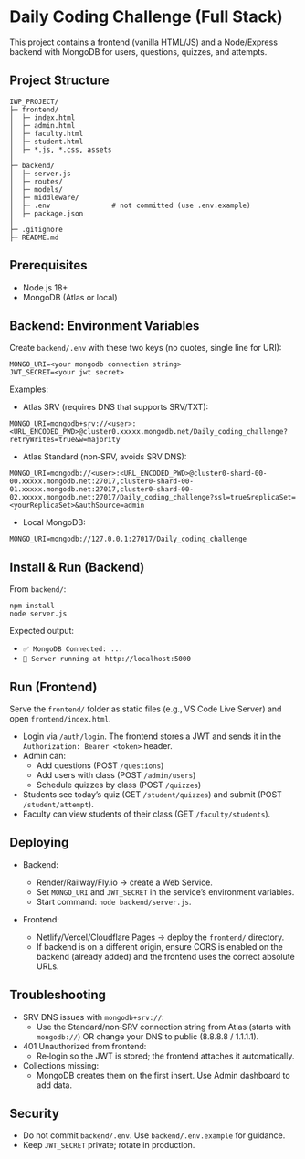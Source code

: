 # Daily Coding Challenge (Full Stack)

This project contains a frontend (vanilla HTML/JS) and a Node/Express backend with MongoDB for users, questions, quizzes, and attempts.

## Project Structure

```
IWP_PROJECT/
├─ frontend/
│  ├─ index.html
│  ├─ admin.html
│  ├─ faculty.html
│  ├─ student.html
│  ├─ *.js, *.css, assets
│
├─ backend/
│  ├─ server.js
│  ├─ routes/
│  ├─ models/
│  ├─ middleware/
│  ├─ .env               # not committed (use .env.example)
│  ├─ package.json
│
├─ .gitignore
├─ README.md
```

## Prerequisites
- Node.js 18+
- MongoDB (Atlas or local)

## Backend: Environment Variables
Create `backend/.env` with these two keys (no quotes, single line for URI):

```
MONGO_URI=<your mongodb connection string>
JWT_SECRET=<your jwt secret>
```

Examples:

- Atlas SRV (requires DNS that supports SRV/TXT):
```
MONGO_URI=mongodb+srv://<user>:<URL_ENCODED_PWD>@cluster0.xxxxx.mongodb.net/Daily_coding_challenge?retryWrites=true&w=majority
```

- Atlas Standard (non‑SRV, avoids SRV DNS):
```
MONGO_URI=mongodb://<user>:<URL_ENCODED_PWD>@cluster0-shard-00-00.xxxxx.mongodb.net:27017,cluster0-shard-00-01.xxxxx.mongodb.net:27017,cluster0-shard-00-02.xxxxx.mongodb.net:27017/Daily_coding_challenge?ssl=true&replicaSet=<yourReplicaSet>&authSource=admin
```

- Local MongoDB:
```
MONGO_URI=mongodb://127.0.0.1:27017/Daily_coding_challenge
```

## Install & Run (Backend)

From `backend/`:

```
npm install
node server.js
```

Expected output:
- `✅ MongoDB Connected: ...`
- `🚀 Server running at http://localhost:5000`

## Run (Frontend)
Serve the `frontend/` folder as static files (e.g., VS Code Live Server) and open `frontend/index.html`.

- Login via `/auth/login`. The frontend stores a JWT and sends it in the `Authorization: Bearer <token>` header.
- Admin can:
  - Add questions (POST `/questions`)
  - Add users with class (POST `/admin/users`)
  - Schedule quizzes by class (POST `/quizzes`)
- Students see today’s quiz (GET `/student/quizzes`) and submit (POST `/student/attempt`).
- Faculty can view students of their class (GET `/faculty/students`).

## Deploying

- Backend:
  - Render/Railway/Fly.io → create a Web Service.
  - Set `MONGO_URI` and `JWT_SECRET` in the service’s environment variables.
  - Start command: `node backend/server.js`.

- Frontend:
  - Netlify/Vercel/Cloudflare Pages → deploy the `frontend/` directory.
  - If backend is on a different origin, ensure CORS is enabled on the backend (already added) and the frontend uses the correct absolute URLs.

## Troubleshooting

- SRV DNS issues with `mongodb+srv://`:
  - Use the Standard/non‑SRV connection string from Atlas (starts with `mongodb://`) OR change your DNS to public (8.8.8.8 / 1.1.1.1).
- 401 Unauthorized from frontend:
  - Re‑login so the JWT is stored; the frontend attaches it automatically.
- Collections missing:
  - MongoDB creates them on the first insert. Use Admin dashboard to add data.

## Security
- Do not commit `backend/.env`. Use `backend/.env.example` for guidance.
- Keep `JWT_SECRET` private; rotate in production.
